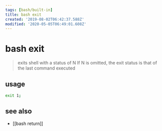 ```yaml
---
tags: [bash/built-in]
title: bash exit
created: '2019-08-02T06:42:37.588Z'
modified: '2020-05-05T06:49:01.608Z'
---
```


# bash exit

> exits shell with a status of N  If N is omitted, the exit status is that of the last command executed

## usage
```sh
exit 1;
```

## see also
- [[bash return]]
